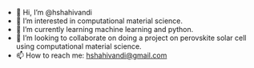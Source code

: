 - 👋 Hi, I’m @hshahivandi
- 👀 I’m interested in computational material science.
- 🌱 I’m currently learning machine learning and python.
- 💞️ I’m looking to collaborate on doing a project on perovskite solar cell using computational material science.
- 📫 How to reach me: hshahivandi@gmail.com

<!---
hshahivandi/hshahivandi is a ✨ special ✨ repository because its `README.md` (this file) appears on your GitHub profile.
You can click the Preview link to take a look at your changes.
--->
